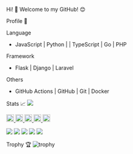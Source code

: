 Hi! :wave: Welcome to my GitHub! 😊

Profile 🤴

 Language
- JavaScript | Python |  | TypeScript | Go | PHP

Framework
- Flask | Django | Laravel 

Others
- GitHub Actions | GitHub | Git | Docker 


 Stats :chart_with_upwards_trend:
![](https://raw.githubusercontent.com/ituki1216/ituki1216/output/github-contribution-grid-snake.svg)

<p align="left">
  <a href="https://github.com/ituki1216">
    <img height="20" src="https://komarev.com/ghpvc/?username=ituki1216" />
  </a>
  <a href="https://github.com/ituki1216">
    <img height="20" src="https://img.shields.io/github/followers/ituki1216?label=follow&logo=github&style=flat" />
  </a>
  <a href="http://qiita.com/ituki_1216">
    <img height="20" src="https://qiita-badge.apiapi.app/s/ituki_1216/posts.svg" />
  </a>
  <a href="http://qiita.com/ituki_1216">
    <img height="20" src="https://qiita-badge.apiapi.app/s/ituki_1216/contributions.svg" />
  </a>
  <a href="https://zenn.dev/ituki_1216">
    <img height="20" src="https://badgen.org/img/zenn/ituki_1216/articles?style=plastic" />
  </a>
</p>
    
![](http://github-profile-summary-cards.vercel.app/api/cards/profile-details?username=ituki1216&theme=gruvbox)
![](http://github-profile-summary-cards.vercel.app/api/cards/repos-per-language?username=ituki1216&theme=gruvbox)
![](http://github-profile-summary-cards.vercel.app/api/cards/most-commit-language?username=ituki1216&theme=gruvbox)
![](http://github-profile-summary-cards.vercel.app/api/cards/stats?username=ituki1216&theme=gruvbox)
![](http://github-profile-summary-cards.vercel.app/api/cards/productive-time?username=ituki1216&theme=gruvbox&utcOffset=9)

Trophy :trophy:
![trophy](https://github-profile-trophy.vercel.app/?username=ituki1216&theme=gruvbox)
